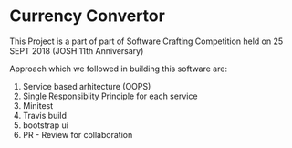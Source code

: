 # Currency Convertor

This Project is a part of part of  Software Crafting Competition held on 25 SEPT 2018 (JOSH 11th Anniversary)

Approach which we followed in building this software are:
1. Service based arhitecture (OOPS)
2. Single Responsiblity Principle for each service
3. Minitest
4. Travis build
5. bootstrap ui
6. PR - Review for collaboration
